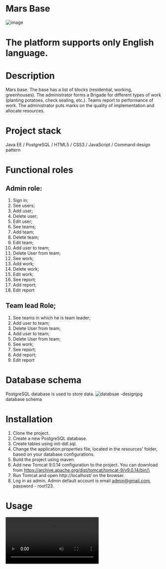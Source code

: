 # Mars Base
![image](https://user-images.githubusercontent.com/101856957/207853845-260335e7-dc1b-483d-8226-8e811af67c85.png)
# The platform supports only English language.

# Description

Mars base. The base has a list of blocks (residential, working, greenhouses).
The administrator forms a Brigade for different types of work (planting
potatoes, check sealing, etc.). Teams report to
performance of work. The administrator puts marks on the quality of implementation
and allocate resources.

# Project stack
 Java EE / PostgreSQL / HTML5 / CSS3 / JavaScript / Command design pattern

# Functional roles
## Admin role:
1. Sign in;
2. See users;
3. Add user;
4. Delete user;
5. Edit user;
6. See teams;
7. Add team;
8. Delete team;
9. Edit team;
10. Add user to team;
11. Delete User from team;
12. See work;
13. Add work;
14. Delete work;
15. Edit work;
16. See report;
17. Add report;
18. Edit report


## Team lead Role;
1. See teams in which he is team leader;
2. Add user to team;
3. Delete User from team;
4. Add user to team;
5. Delete User from team;
6. See work;
7. See report;
8. Add report;
9. Edit report


# Database schema

PostgreSQL database is used to store data.
![databsae -designjpg](https://user-images.githubusercontent.com/101856957/207848904-cdbf7eb5-f21b-47f5-b77e-e1778f635d99.jpg)
                                              database schema


# Installation
1. Clone the project.
2. Create a new PostgreSQL database.
3. Create tables using init-ddl.sql.
4. Change the application.properties file, located in the resources' folder, based on your database configurations.
5. Build the project using maven.
6. Add new Tomcat 9.0.14 configuration to the project. You can download from https://archive.apache.org/dist/tomcat/tomcat-9/v9.0.14/bin/\
7. Run Tomcat and open http://localhost/ on the browser.
8. Log in as admin. Admin default account is email admin@gmail.com, password - root123.
 
 
 # Usage
 

![video](https://user-images.githubusercontent.com/101856957/207861413-810a0c77-267b-4223-84ad-ee507d65f482.mp4)

